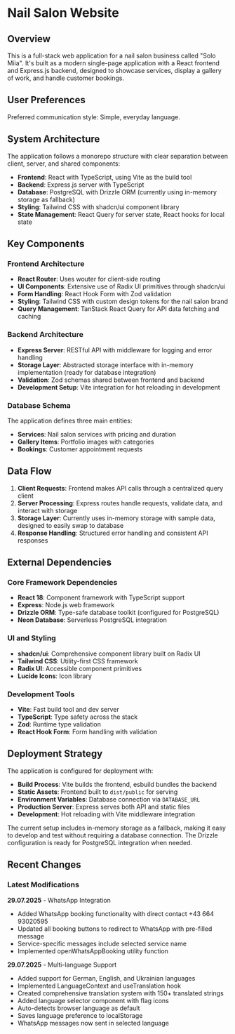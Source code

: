 # Nail Salon Website

## Overview

This is a full-stack web application for a nail salon business called "Solo Miia". It's built as a modern single-page application with a React frontend and Express.js backend, designed to showcase services, display a gallery of work, and handle customer bookings.

## User Preferences

Preferred communication style: Simple, everyday language.

## System Architecture

The application follows a monorepo structure with clear separation between client, server, and shared components:

- **Frontend**: React with TypeScript, using Vite as the build tool
- **Backend**: Express.js server with TypeScript
- **Database**: PostgreSQL with Drizzle ORM (currently using in-memory storage as fallback)
- **Styling**: Tailwind CSS with shadcn/ui component library
- **State Management**: React Query for server state, React hooks for local state

## Key Components

### Frontend Architecture
- **React Router**: Uses wouter for client-side routing
- **UI Components**: Extensive use of Radix UI primitives through shadcn/ui
- **Form Handling**: React Hook Form with Zod validation
- **Styling**: Tailwind CSS with custom design tokens for the nail salon brand
- **Query Management**: TanStack React Query for API data fetching and caching

### Backend Architecture
- **Express Server**: RESTful API with middleware for logging and error handling  
- **Storage Layer**: Abstracted storage interface with in-memory implementation (ready for database integration)
- **Validation**: Zod schemas shared between frontend and backend
- **Development Setup**: Vite integration for hot reloading in development

### Database Schema
The application defines three main entities:
- **Services**: Nail salon services with pricing and duration
- **Gallery Items**: Portfolio images with categories
- **Bookings**: Customer appointment requests

## Data Flow

1. **Client Requests**: Frontend makes API calls through a centralized query client
2. **Server Processing**: Express routes handle requests, validate data, and interact with storage
3. **Storage Layer**: Currently uses in-memory storage with sample data, designed to easily swap to database
4. **Response Handling**: Structured error handling and consistent API responses

## External Dependencies

### Core Framework Dependencies
- **React 18**: Component framework with TypeScript support
- **Express**: Node.js web framework
- **Drizzle ORM**: Type-safe database toolkit (configured for PostgreSQL)
- **Neon Database**: Serverless PostgreSQL integration

### UI and Styling
- **shadcn/ui**: Comprehensive component library built on Radix UI
- **Tailwind CSS**: Utility-first CSS framework
- **Radix UI**: Accessible component primitives
- **Lucide Icons**: Icon library

### Development Tools
- **Vite**: Fast build tool and dev server
- **TypeScript**: Type safety across the stack
- **Zod**: Runtime type validation
- **React Hook Form**: Form handling with validation

## Deployment Strategy

The application is configured for deployment with:

- **Build Process**: Vite builds the frontend, esbuild bundles the backend
- **Static Assets**: Frontend built to `dist/public` for serving
- **Environment Variables**: Database connection via `DATABASE_URL`
- **Production Server**: Express serves both API and static files
- **Development**: Hot reloading with Vite middleware integration

The current setup includes in-memory storage as a fallback, making it easy to develop and test without requiring a database connection. The Drizzle configuration is ready for PostgreSQL integration when needed.

## Recent Changes

### Latest Modifications

**29.07.2025** - WhatsApp Integration
- Added WhatsApp booking functionality with direct contact +43 664 93020595
- Updated all booking buttons to redirect to WhatsApp with pre-filled message
- Service-specific messages include selected service name
- Implemented openWhatsAppBooking utility function

**29.07.2025** - Multi-language Support
- Added support for German, English, and Ukrainian languages
- Implemented LanguageContext and useTranslation hook
- Created comprehensive translation system with 150+ translated strings
- Added language selector component with flag icons
- Auto-detects browser language as default
- Saves language preference to localStorage
- WhatsApp messages now sent in selected language